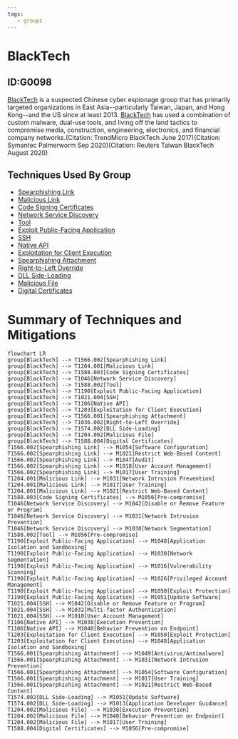 ```yaml
---
tags:
   - groups
---
```

# BlackTech
## ID:G0098
[BlackTech](/mitre/groups/G0098) is a suspected Chinese cyber espionage group that has primarily targeted organizations in East Asia--particularly Taiwan, Japan, and Hong Kong--and the US since at least 2013. [BlackTech](/mitre/groups/G0098) has used a combination of custom malware, dual-use tools, and living off the land tactics to compromise media, construction, engineering, electronics, and financial company networks.(Citation: TrendMicro BlackTech June 2017)(Citation: Symantec Palmerworm Sep 2020)(Citation: Reuters Taiwan BlackTech August 2020)
## Techniques Used By Group
* [Spearphishing Link](/mitre/techniques/T1566/002)
* [Malicious Link](/mitre/techniques/T1204/001)
* [Code Signing Certificates](/mitre/techniques/T1588/003)
* [Network Service Discovery](/mitre/techniques/T1046)
* [Tool](/mitre/techniques/T1588/002)
* [Exploit Public-Facing Application](/mitre/techniques/T1190)
* [SSH](/mitre/techniques/T1021/004)
* [Native API](/mitre/techniques/T1106)
* [Exploitation for Client Execution](/mitre/techniques/T1203)
* [Spearphishing Attachment](/mitre/techniques/T1566/001)
* [Right-to-Left Override](/mitre/techniques/T1036/002)
* [DLL Side-Loading](/mitre/techniques/T1574/002)
* [Malicious File](/mitre/techniques/T1204/002)
* [Digital Certificates](/mitre/techniques/T1588/004)

# Summary of Techniques and Mitigations
```mermaid
flowchart LR
group[BlackTech] --> T1566.002[Spearphishing Link]
group[BlackTech] --> T1204.001[Malicious Link]
group[BlackTech] --> T1588.003[Code Signing Certificates]
group[BlackTech] --> T1046[Network Service Discovery]
group[BlackTech] --> T1588.002[Tool]
group[BlackTech] --> T1190[Exploit Public-Facing Application]
group[BlackTech] --> T1021.004[SSH]
group[BlackTech] --> T1106[Native API]
group[BlackTech] --> T1203[Exploitation for Client Execution]
group[BlackTech] --> T1566.001[Spearphishing Attachment]
group[BlackTech] --> T1036.002[Right-to-Left Override]
group[BlackTech] --> T1574.002[DLL Side-Loading]
group[BlackTech] --> T1204.002[Malicious File]
group[BlackTech] --> T1588.004[Digital Certificates]
T1566.002[Spearphishing Link] --> M1054[Software Configuration]
T1566.002[Spearphishing Link] --> M1021[Restrict Web-Based Content]
T1566.002[Spearphishing Link] --> M1047[Audit]
T1566.002[Spearphishing Link] --> M1018[User Account Management]
T1566.002[Spearphishing Link] --> M1017[User Training]
T1204.001[Malicious Link] --> M1031[Network Intrusion Prevention]
T1204.001[Malicious Link] --> M1017[User Training]
T1204.001[Malicious Link] --> M1021[Restrict Web-Based Content]
T1588.003[Code Signing Certificates] --> M1056[Pre-compromise]
T1046[Network Service Discovery] --> M1042[Disable or Remove Feature or Program]
T1046[Network Service Discovery] --> M1031[Network Intrusion Prevention]
T1046[Network Service Discovery] --> M1030[Network Segmentation]
T1588.002[Tool] --> M1056[Pre-compromise]
T1190[Exploit Public-Facing Application] --> M1048[Application Isolation and Sandboxing]
T1190[Exploit Public-Facing Application] --> M1030[Network Segmentation]
T1190[Exploit Public-Facing Application] --> M1016[Vulnerability Scanning]
T1190[Exploit Public-Facing Application] --> M1026[Privileged Account Management]
T1190[Exploit Public-Facing Application] --> M1050[Exploit Protection]
T1190[Exploit Public-Facing Application] --> M1051[Update Software]
T1021.004[SSH] --> M1042[Disable or Remove Feature or Program]
T1021.004[SSH] --> M1032[Multi-factor Authentication]
T1021.004[SSH] --> M1018[User Account Management]
T1106[Native API] --> M1038[Execution Prevention]
T1106[Native API] --> M1040[Behavior Prevention on Endpoint]
T1203[Exploitation for Client Execution] --> M1050[Exploit Protection]
T1203[Exploitation for Client Execution] --> M1048[Application Isolation and Sandboxing]
T1566.001[Spearphishing Attachment] --> M1049[Antivirus/Antimalware]
T1566.001[Spearphishing Attachment] --> M1031[Network Intrusion Prevention]
T1566.001[Spearphishing Attachment] --> M1054[Software Configuration]
T1566.001[Spearphishing Attachment] --> M1017[User Training]
T1566.001[Spearphishing Attachment] --> M1021[Restrict Web-Based Content]
T1574.002[DLL Side-Loading] --> M1051[Update Software]
T1574.002[DLL Side-Loading] --> M1013[Application Developer Guidance]
T1204.002[Malicious File] --> M1038[Execution Prevention]
T1204.002[Malicious File] --> M1040[Behavior Prevention on Endpoint]
T1204.002[Malicious File] --> M1017[User Training]
T1588.004[Digital Certificates] --> M1056[Pre-compromise]
```